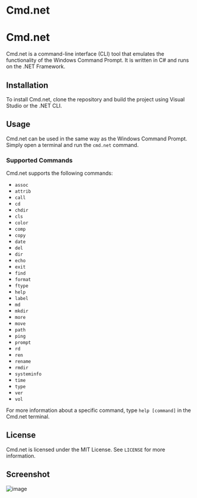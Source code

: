 # Cmd.net

# Cmd.net

Cmd.net is a command-line interface (CLI) tool that emulates the functionality of the Windows Command Prompt. It is written in C# and runs on the .NET Framework.

## Installation

To install Cmd.net, clone the repository and build the project using Visual Studio or the .NET CLI.

## Usage

Cmd.net can be used in the same way as the Windows Command Prompt. Simply open a terminal and run the `cmd.net` command.

### Supported Commands

Cmd.net supports the following commands:

- `assoc`
- `attrib`
- `call`
- `cd`
- `chdir`
- `cls`
- `color`
- `comp`
- `copy`
- `date`
- `del`
- `dir`
- `echo`
- `exit`
- `find`
- `format`
- `ftype`
- `help`
- `label`
- `md`
- `mkdir`
- `more`
- `move`
- `path`
- `ping`
- `prompt`
- `rd`
- `ren`
- `rename`
- `rmdir`
- `systeminfo`
- `time`
- `type`
- `ver`
- `vol`

For more information about a specific command, type `help [command]` in the Cmd.net terminal.

## License

Cmd.net is licensed under the MIT License. See `LICENSE` for more information.


## Screenshot

![image](https://user-images.githubusercontent.com/40364978/232568979-35dce38a-4f12-417a-8699-3dcc5d638531.png)

